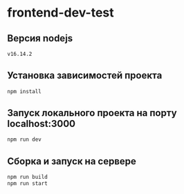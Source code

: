 # frontend-dev-test

## Версия nodejs

```bash
v16.14.2
```

## Установка зависимостей проекта

```bash
npm install
```

## Запуск локального проекта на порту localhost:3000

```bash
npm run dev
```

## Сборка и запуск на сервере

```bash
npm run build
npm run start
```
